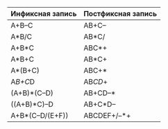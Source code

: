 | Инфиксная запись | Постфиксная запись |
|------------------|--------------------|
| A+B–C            | AB+C–              |
| A*B/C            | AB*C/              |
| A+B*C            | ABC*+              |
| A*B+C            | AB*C+              |
| A*(B+C)          | ABC+*              |
| A*B+C*D          | AB*CD*+            |
| (A+B)*(C–D)      | AB+CD–*            |
| ((A+B)*C)–D      | AB+C*D–            |
| A+B*(C–D/(E+F))  | ABCDEF+/–*+        |
